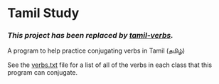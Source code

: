 # Tamil Study

### ***This project has been replaced by [tamil-verbs](https://github.com/scott2000/tamil-verbs).***

A program to help practice conjugating verbs in Tamil (தமிழ்)

See the [verbs.txt](verbs.txt) file for a list of all of the verbs in each class that this program can conjugate.
